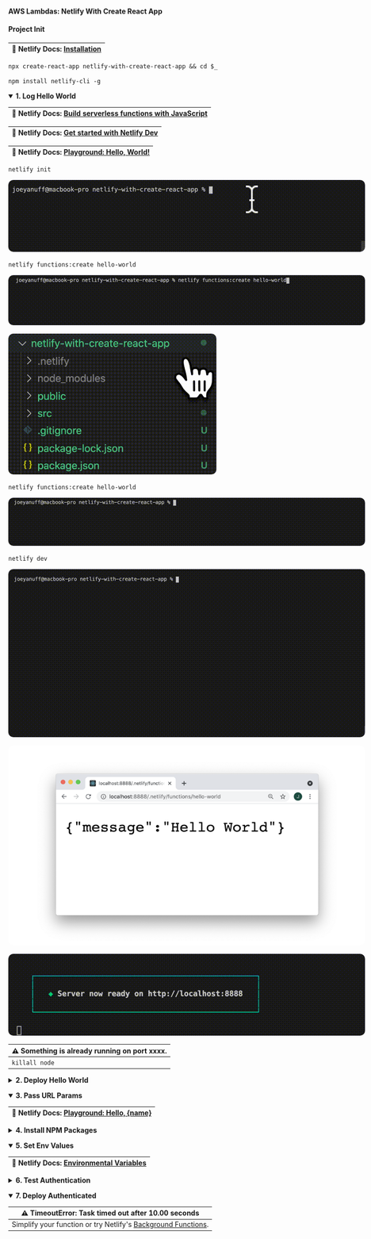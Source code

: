 #### AWS Lambdas: Netlify With Create React App  ####

<p></p>

#### Project Init ####

<p></p>

<table>
  <thead>
    <tr><th>
      📖 Netlify Docs: <a href="https://docs.netlify.com/cli/get-started/#installation">Installation</a>
    </th></tr>
  </thead>
</table>

<p></p>

<pre><code>npx create-react-app netlify-with-create-react-app && cd $_</code></pre>

<p></p>

<pre><code>npm install netlify-cli -g</code></pre>


<p></p>


<details open>
<summary><strong>1. Log Hello World</strong>
</summary>

<p></p>

<table>
  <thead>
    <tr><th>
      📖 Netlify Docs: <a href="https://docs.netlify.com/functions/build-with-javascript/">Build serverless functions with JavaScript</a>
    </th></tr>
  </thead>
</table>

<p></p>

<table>
  <thead>
    <tr><th>
      📖 Netlify Docs: <a href="https://docs.netlify.com/cli/get-started/#get-started-with-netlify-dev">Get started with Netlify Dev</a>
    </th></tr>
  </thead>
</table>

<p></p>

<table>
  <thead>
    <tr><th>
      📖 Netlify Docs: <a href="https://functions.netlify.com/playground/#hello%2C-world!">Playground: Hello, World!</a>
    </th></tr>
  </thead>
</table>

<p></p>


<pre><code>netlify init</code></pre>


<p></p>


<img style="border-radius:10px;max-width:720px" src="../assets/netlify-init.gif"/>


<p></p>

<pre><code>netlify functions:create hello-world</code></pre>


<p></p>


<img style="border-radius:10px;max-width:720px" src="../assets/netlify-functions-error.gif"/>


<p></p>

<img style="border-radius:10px;max-width:420px" src="../assets/netlify-functions-folder.gif"/>


<p></p>

<pre><code>netlify functions:create hello-world</code></pre>


<p></p>


<img style="border-radius:10px;max-width:720px" src="../assets/netlify-functions-create.gif"/>

<p></p>

<pre><code>netlify dev</code></pre>

<p></p>

<img style="border-radius:10px;max-width:720px" src="../assets/netlify-dev-8888.gif"/>

<p></p>

<img style="border-radius:10px;max-width:720px" src="../assets/netlify-dev-hello.png"/>


<p></p>

<img style="border-radius:10px;max-width:720px" src="../assets/netlify-dev-200.gif"/>


<p></p>

<table>
  <thead>
    <tr><th>
      ⚠️ Something is already running on port xxxx.
    </th></tr>
  </thead>
  <tbody>
    <tr><td>
      <code>killall node</code> 
    </td></tr>
  </tbody>
</table>

<p></p>


</details>


<p></p>


<details closed>
<summary><strong>2. Deploy Hello World</strong>
</summary>


<p></p>

<em>Details in progress.</em>

<p></p>

</details>

<p></p>

<details open>
<summary><strong>3. Pass URL Params</strong>
</summary>

<p></p>

<table>
  <thead>
    <tr><th>
      📖 Netlify Docs: <a href="https://functions.netlify.com/playground/#hello%2C-%7Bname%7D">Playground: Hello, {name}</a>
    </th></tr>
  </thead>
</table>

<p></p>

</details>


<p></p>


<details closed>
<summary><strong>4. Install NPM Packages</strong>
</summary>

<p></p>

<em>Details in progress.</em>

<p></p>

</details>

<p></p>


<details open>
<summary><strong>5. Set Env Values</strong>
</summary>

<p></p>

<table>
  <thead>
    <tr><th>
      📖 Netlify Docs: <a href="https://docs.netlify.com/configure-builds/environment-variables/#declare-variables">Environmental Variables</a>
    </th></tr>
  </thead>
</table>

<p></p>

</details>

<p></p>


<details closed>
<summary><strong>6. Test Authentication</strong>
</summary>

<p></p>

<em>Details in progress.</em>

<p></p>

</details>

<p></p>


<details open>
<summary><strong>7. Deploy Authenticated</strong>
</summary>

<p></p>


<table>
  <thead>
    <tr><th>
      ⚠️ TimeoutError: Task timed out after 10.00 seconds
    </th></tr>
  </thead>
  <tbody>
    <tr><td>
      Simplify your function or try Netlify's <a href="https://docs.netlify.com/functions/background-functions/">Background Functions</a>.
    </td></tr>
  </tbody>
</table>

<p></p>

</details>